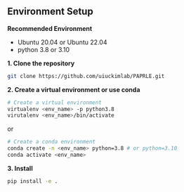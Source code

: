 ## Environment Setup
**Recommended Environment**
- Ubuntu 20.04 or Ubuntu 22.04
- python 3.8 or 3.10

**1. Clone the repository**

```bash
git clone https://github.com/uiuckimlab/PAPRLE.git
```

**2. Create a virtual environment or use conda**
```bash
# Create a virtual environment
virtualenv <env_name> -p python3.8
virutalenv <env_name>/bin/activate
```
or
```bash
# Create a conda environment
conda create -n <env_name> python=3.8 # or python=3.10
conda activate <env_name>
```

**3. Install**
```bash
pip install -e .
```